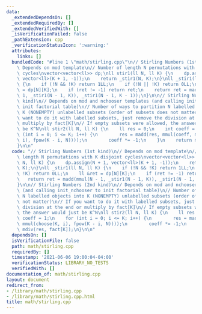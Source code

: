 ```yaml
---
data:
  _extendedDependsOn: []
  _extendedRequiredBy: []
  _extendedVerifiedWith: []
  _isVerificationFailed: false
  _pathExtension: cpp
  _verificationStatusIcon: ':warning:'
  attributes:
    links: []
  bundledCode: "#line 1 \"math/stirling.cpp\"\n// Stirling Numbers (1st kind)\n//\
    \ Depends on mod template\n// Number of length N permutations with K disjoint\
    \ cycles\nvector<vector<ll>> dp;\nll stir1(ll N, ll K) {\n    dp.assign(N + 1,\
    \ vector<ll>(K + 1, -1));\n    return _stir1(N, K);\n}\nll _stir1(ll N, ll K)\
    \ {\n    if (!N && !K) return 1LL;\n    if (!N || !K) return 0LL;\n    ll &ret\
    \ = dp[N][K];\n    if (ret != -1) return ret;\n    return ret = madd(mmul(N -\
    \ 1, _stir1(N - 1, K)), _stir1(N - 1, K - 1));\n}\n\n// Stirling Numbers (2nd\
    \ kind)\n// Depends on mod and nchooser templates (and calling init_nchooser to\
    \ init factorial table)\n// Number of ways to partition N labelled objects into\
    \ K (NONEMPTY) unlabelled subsets (order of subsets does not matter)\n// If you\
    \ want to do it with labelled subsets, just remove the division at the end or\
    \ multiply by fact[K]\n// If empty subsets were allowed, the answer would just\
    \ be K^N\nll stir2(ll N, ll K) {\n    ll res = 0;\n    int coeff = 1;\n    for\
    \ (int i = 0; i <= K; i++) {\n        res = madd(res, mmul(coeff, mmul(choose(K,\
    \ i), fpow(K - i, N))));\n        coeff *= -1;\n    }\n    return mdiv(res, fact[K]);\n\
    }\n\n"
  code: "// Stirling Numbers (1st kind)\n// Depends on mod template\n// Number of\
    \ length N permutations with K disjoint cycles\nvector<vector<ll>> dp;\nll stir1(ll\
    \ N, ll K) {\n    dp.assign(N + 1, vector<ll>(K + 1, -1));\n    return _stir1(N,\
    \ K);\n}\nll _stir1(ll N, ll K) {\n    if (!N && !K) return 1LL;\n    if (!N ||\
    \ !K) return 0LL;\n    ll &ret = dp[N][K];\n    if (ret != -1) return ret;\n \
    \   return ret = madd(mmul(N - 1, _stir1(N - 1, K)), _stir1(N - 1, K - 1));\n\
    }\n\n// Stirling Numbers (2nd kind)\n// Depends on mod and nchooser templates\
    \ (and calling init_nchooser to init factorial table)\n// Number of ways to partition\
    \ N labelled objects into K (NONEMPTY) unlabelled subsets (order of subsets does\
    \ not matter)\n// If you want to do it with labelled subsets, just remove the\
    \ division at the end or multiply by fact[K]\n// If empty subsets were allowed,\
    \ the answer would just be K^N\nll stir2(ll N, ll K) {\n    ll res = 0;\n    int\
    \ coeff = 1;\n    for (int i = 0; i <= K; i++) {\n        res = madd(res, mmul(coeff,\
    \ mmul(choose(K, i), fpow(K - i, N))));\n        coeff *= -1;\n    }\n    return\
    \ mdiv(res, fact[K]);\n}\n\n"
  dependsOn: []
  isVerificationFile: false
  path: math/stirling.cpp
  requiredBy: []
  timestamp: '2021-06-06 19:00:04-04:00'
  verificationStatus: LIBRARY_NO_TESTS
  verifiedWith: []
documentation_of: math/stirling.cpp
layout: document
redirect_from:
- /library/math/stirling.cpp
- /library/math/stirling.cpp.html
title: math/stirling.cpp
---
```

